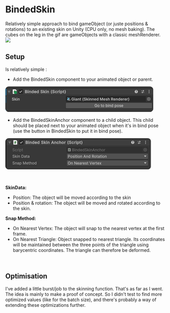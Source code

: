 # BindedSkin
 
Relatively simple approach to bind gameObject (or juste positions & rotations) to an existing skin on Unity (CPU only, no mesh baking).
The cubes on the leg in the gif are gameObjects with a classic meshRenderer.
![](Media/Unity_OQG2w7NDzh.gif)

## Setup
Is relatively simple :
- Add the BindedSkin component to your animated object or parent.

![](Media/Unity_3TbspCulUM.png)

- Add the BindedSkinAnchor component to a child object. This child should be placed next to your animated object when it's in bind pose (use the button in BindedSkin to put it in bind pose).

![](Media/Unity_EGm2rtF4Sy.png)

</br>

<b>SkinData:</b>
  - Position: The object will be moved according to the skin
  - Position & rotation: The object will be moved and rotated according to the skin.

<b>Snap Method:</b>
  - On Nearest Vertex: The object will snap to the nearest vertex at the first frame.
  - On Nearest Triangle: Object snapped to nearest triangle. Its coordinates will be maintained between the three points of the triangle using barycentric coordinates. The triangle can therefore be deformed.

</br>

## Optimisation
I've added a little burst/job to the skinning function. That's as far as I went. The idea is mainly to make a proof of concept. So I didn't test to find more optimized values (like for the batch size), and there's probably a way of extending these optimizations further.
